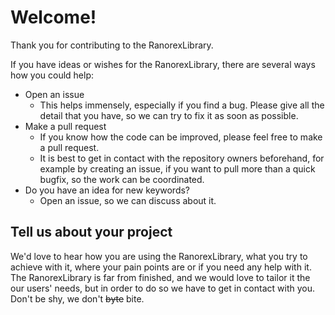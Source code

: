 # Welcome!

Thank you for contributing to the RanorexLibrary.

If you have ideas or wishes for the RanorexLibrary, there are several ways how you could help:

- Open an issue
    - This helps immensely, especially if you find a bug. Please give all the detail that you have, so we can try to fix it as soon as possible.
- Make a pull request
    - If you know how the code can be improved, please feel free to make a pull request.
    - It is best to get in contact with the repository owners beforehand, for example by creating an issue, if you want to pull more than a quick bugfix, so the work can be coordinated.
- Do you have an idea for new keywords?
    - Open an issue, so we can discuss about it.

## Tell us about your project

We'd love to hear how you are using the RanorexLibrary, what you try to achieve with it, where your pain points are or if you need any help with it. The RanorexLibrary is far from finished, and we would love to tailor it the our users' needs, but in order to do so we have to get in contact with you. Don't be shy, we don't ~~byte~~ bite.